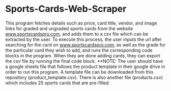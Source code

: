 # Sports-Cards-Web-Scraper
This program fetches details such as price, card title, vendor, and image links for graded and ungraded sports cards from the website www.sportscardspro.com, and adds them to a csv file which can be extracted by the user. To execute this process, the user inputs the url after searching for the card on www.sportscardspro.com, as well as the grade for the particular card they wish to add, and runs the corresponding code blocks in the program. When they are done adding cards, they can export the csv file by running the final code block. **NOTE: The user should have a google sheets file that follows the product template in their google drive in order to run this program. A template file can be downloaded from this repository (product_template.csv). There is also another file (products.csv) which includes 25 sports cards that are pre-filled.
